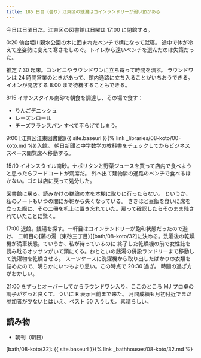 ```yaml
---
title: 185 日目（曇り）江東区の銭湯はコインランドリーが弱い節がある
---
```


今日は日曜日だ。江東区の図書館は日曜は 17:00 に閉館する。

0:20 仙台堀川親水公園の木に囲まれたベンチで横になって就寝。
途中で体が冷えて座姿勢に変えて寒さをしのぐ。トイレから遠いベンチを選んだのは失策だった。

推定 7:30 起床。コンビニやラウンドワンに立ち寄って時間を潰す。
ラウンドワンは 24 時間営業のときがあって、館内通路に立ち入ることがいちおうできる。
イオンが開店する 8:00 まで待機することもできる。

8:15 イオンスタイル南砂で朝食を調達し、その場で食す：

* りんごデニッシュ
* レーズンロール
* チーズフランスパン
すべて平らげてしまう。

9:00 [江東区江東図書館]({{ site.baseurl }}{% link _libraries/08-koto/00-koto.md %})入館。
朝日新聞と中学数学の教科書をチェックしてからビジネススペース閲覧席へ移動する。

15:10 イオンスタイル南砂。ナポリタンと野菜ジュースを買って店内で食べようと思ったらフードコートが満席だ。
外へ出て建物隣の通路のベンチで食べるほかない。ゴミは店に戻って処分した。

図書館に戻る。読みかけの群論の本を本棚に取りに行ったらない。
というか、私のノートもいつの間にか鞄から失くなっている。
さきほど昼飯を食いに席を立った際に、その二冊を机上に置き忘れていた。戻って確認したらそのまま残されていたことに驚く。

17:00 退館。銭湯を探す。一軒目はコインランドリーが飽和状態だったので避け、
二軒目の[藤の湯（東砂三丁目）][bath/08-koto/32]に決める。洗濯後の乾燥機が満車状態。ていうか、私が待っているのに
終了した乾燥機の前で女性誌を読み耽るオッサンがいて頭にくる。おとといの銭湯の併設ランドリーまで移動して洗濯物を乾燥させる。
スーツケースに洗濯機から取り出したばかりの衣類を詰めたので、明らかにいつもより思い。この時点で 20:30 過ぎ。
時間の過ぎ方がおかしい。

21:00 をずっとオーバーしてからラウンドワン入り。ここのところ MJ プロ卓の調子がずっと良くて、ついに R 表示目前まで来た。
月間成績も月初付近でまだ参加者が少ないとはいえ、ベスト 50 入りした。素晴らしい。

## 読み物

* 朝刊（朝日）

[bath/08-koto/32]: {{ site.baseurl }}{% link _bathhouses/08-koto/32.md %}
